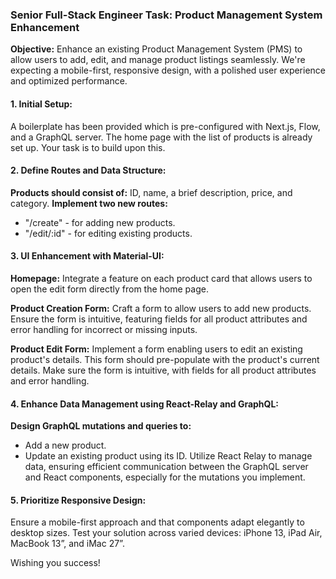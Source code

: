 ### Senior Full-Stack Engineer Task: Product Management System Enhancement
**Objective:** Enhance an existing Product Management System (PMS) to allow users to add, edit, and manage product listings seamlessly. We're expecting a mobile-first, responsive design, with a polished user experience and optimized performance.

#### 1. Initial Setup:
A boilerplate has been provided which is pre-configured with Next.js, Flow, and a GraphQL server. The home page with the list of products is already set up. Your task is to build upon this.

#### 2. Define Routes and Data Structure:
**Products should consist of:** ID, name, a brief description, price, and category.
**Implement two new routes:**
- "/create" - for adding new products.
- "/edit/:id" - for editing existing products.

#### 3. UI Enhancement with Material-UI:
**Homepage:**
Integrate a feature on each product card that allows users to open the edit form directly from the home page.

**Product Creation Form:**
Craft a form to allow users to add new products.
Ensure the form is intuitive, featuring fields for all product attributes and error handling for incorrect or missing inputs.

**Product Edit Form:**
Implement a form enabling users to edit an existing product's details. This form should pre-populate with the product's current details.
Make sure the form is intuitive, with fields for all product attributes and error handling.

#### 4. Enhance Data Management using React-Relay and GraphQL:
**Design GraphQL mutations and queries to:**
- Add a new product.
- Update an existing product using its ID.
Utilize React Relay to manage data, ensuring efficient communication between the GraphQL server and React components, especially for the mutations you implement.

#### 5. Prioritize Responsive Design:
Ensure a mobile-first approach and that components adapt elegantly to desktop sizes. Test your solution across varied devices: iPhone 13, iPad Air, MacBook 13”, and iMac 27”.

Wishing you success!
